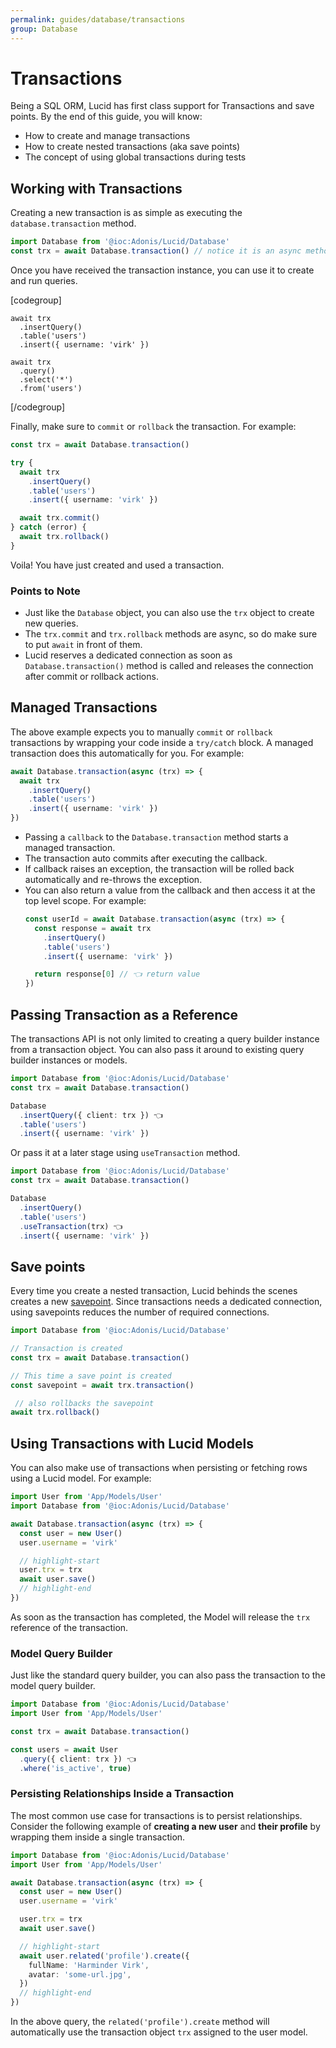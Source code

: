 ```yaml
---
permalink: guides/database/transactions
group: Database
---
```


# Transactions
Being a SQL ORM, Lucid has first class support for Transactions and save points. By the end of this guide, you will know:

- How to create and manage transactions
- How to create nested transactions (aka save points)
- The concept of using global transactions during tests

## Working with Transactions
Creating a new transaction is as simple as executing the `database.transaction` method.

```ts
import Database from '@ioc:Adonis/Lucid/Database'
const trx = await Database.transaction() // notice it is an async method
```

Once you have received the transaction instance, you can use it to create and run queries.

[codegroup]

```ts{}{Insert}
await trx
  .insertQuery()
  .table('users')
  .insert({ username: 'virk' })
```

```ts{}{Select}
await trx
  .query()
  .select('*')
  .from('users')
```

[/codegroup]

Finally, make sure to `commit` or `rollback` the transaction. For example:

```ts
const trx = await Database.transaction()

try {
  await trx
    .insertQuery()
    .table('users')
    .insert({ username: 'virk' })

  await trx.commit()
} catch (error) {
  await trx.rollback()
}
```

Voila! You have just created and used a transaction.

### Points to Note
- Just like the `Database` object, you can also use the `trx` object to create new queries.
- The `trx.commit` and `trx.rollback` methods are async, so do make sure to put `await` in front of them.
- Lucid reserves a dedicated connection as soon as `Database.transaction()` method is called and releases the connection after commit or rollback actions.

## Managed Transactions
The above example expects you to manually `commit` or `rollback` transactions by wrapping your code inside a `try/catch` block. A managed transaction does this automatically for you. For example:

```ts
await Database.transaction(async (trx) => {
  await trx
    .insertQuery()
    .table('users')
    .insert({ username: 'virk' })
})
```

- Passing a `callback` to the `Database.transaction` method starts a managed transaction.
- The transaction auto commits after executing the callback.
- If callback raises an exception, the transaction will be rolled back automatically and re-throws the exception.
- You can also return a value from the callback and then access it at the top level scope. For example:
  ```ts
  const userId = await Database.transaction(async (trx) => {
    const response = await trx
      .insertQuery()
      .table('users')
      .insert({ username: 'virk' })

    return response[0] // 👈 return value
  })
  ```

## Passing Transaction as a Reference
The transactions API is not only limited to creating a query builder instance from a transaction object. You can also pass it around to existing query builder instances or models.

```ts
import Database from '@ioc:Adonis/Lucid/Database'
const trx = await Database.transaction()

Database
  .insertQuery({ client: trx }) 👈
  .table('users')
  .insert({ username: 'virk' })
```

Or pass it at a later stage using `useTransaction` method.

```ts
import Database from '@ioc:Adonis/Lucid/Database'
const trx = await Database.transaction()

Database
  .insertQuery()
  .table('users')
  .useTransaction(trx) 👈
  .insert({ username: 'virk' })
```

## Save points
Every time you create a nested transaction, Lucid behinds the scenes creates a new [savepoint](https://en.wikipedia.org/wiki/Savepoint). Since transactions needs a dedicated connection, using savepoints reduces the number of required connections.

```ts
import Database from '@ioc:Adonis/Lucid/Database'

// Transaction is created
const trx = await Database.transaction()

// This time a save point is created
const savepoint = await trx.transaction()

 // also rollbacks the savepoint
await trx.rollback()
```

## Using Transactions with Lucid Models
You can also make use of transactions when persisting or fetching rows using a Lucid model. For example:

```ts
import User from 'App/Models/User'
import Database from '@ioc:Adonis/Lucid/Database'

await Database.transaction(async (trx) => {
  const user = new User()
  user.username = 'virk'

  // highlight-start
  user.trx = trx
  await user.save()
  // highlight-end
})
```

As soon as the transaction has completed, the Model will release the `trx` reference of the transaction.

### Model Query Builder
Just like the standard query builder, you can also pass the transaction to the model query builder.

```ts
import Database from '@ioc:Adonis/Lucid/Database'
import User from 'App/Models/User'

const trx = await Database.transaction()

const users = await User
  .query({ client: trx }) 👈
  .where('is_active', true)
```

### Persisting Relationships Inside a Transaction
The most common use case for transactions is to persist relationships. Consider the following example of **creating a new user** and **their profile** by wrapping them inside a single transaction.

```ts
import Database from '@ioc:Adonis/Lucid/Database'
import User from 'App/Models/User'

await Database.transaction(async (trx) => {
  const user = new User()
  user.username = 'virk'

  user.trx = trx
  await user.save()

  // highlight-start
  await user.related('profile').create({
    fullName: 'Harminder Virk',
    avatar: 'some-url.jpg',
  })
  // highlight-end
})
```

In the above query, the `related('profile').create` method will automatically use the transaction object `trx` assigned to the user model.
